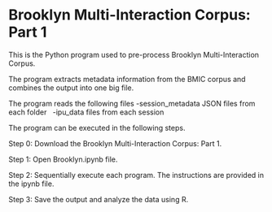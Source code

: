 # Brooklyn Multi-Interaction Corpus: Part 1

This is the Python program used to pre-process Brooklyn Multi-Interaction Corpus.

The program extracts metadata information from the BMIC corpus and combines the output into one big file.

The program reads the following files 
    -session_metadata JSON files from each folder  
    -ipu_data files from each session



The program can be executed in the following steps.

Step 0: Download the Brooklyn Multi-Interaction Corpus: Part 1.

Step 1: Open Brooklyn.ipynb file.

Step 2: Sequentially execute each program. The instructions are provided in the ipynb file.

Step 3: Save the output and analyze the data using R.
